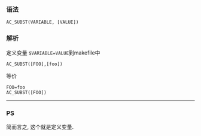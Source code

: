 ### 语法
```
AC_SUBST(VARIABLE, [VALUE])
```

### 解析

定义变量 `$VARIABLE=VALUE`到makefile中

```
AC_SUBST([FOO],[foo])
```
等价

```
FOO=foo
AC_SUBST([FOO])
```


---

### PS

简而言之, 这个就是定义变量.
